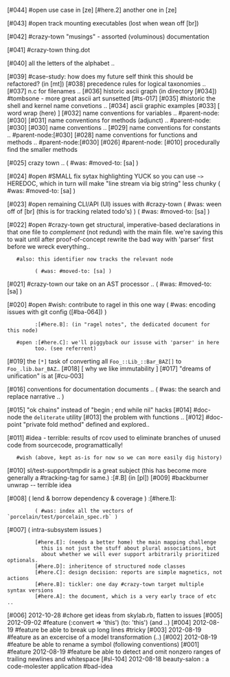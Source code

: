 [#044] #open use case in [ze]
             [#here.2] another one in [ze]

[#043] #open track mounting executables (lost when wean off [br])

[#042]       #crazy-town "musings" - assorted (voluminous) documentation

[#041]       #crazy-town thing.dot

[#040]       all the letters of the alphabet ..

[#039]       #case-study: how does my future self think this should be
             refactored? (in [mt])
[#038]       precedence rules for logical taxonomies ..
[#037]       n.c for filenames ..
[#036]       historic ascii graph (in directory [#034])
             #tombsone - more great ascii art sunsetted [#ts-017]
[#035]       #historic the shell and kernel name convetions ..
[#034]       ascii graphic examples
[#033]       [ word wrap (here) ]
[#032]       name conventions for variables .. #parent-node:[#030]
[#031]       name conventions for methods (adjunct) ..  #parent-node:[#030]
[#030]       name conventions ..
[#029]       name conventions for constants .. #parent-node:[#030]
[#028]       name conventions for functions and methods ..  #parent-node:[#030]
[#026]       #parent-node: [#010] procedurally find the smaller methods

[#025]       crazy town ..
             ( #was: #moved-to: [sa] )

[#024] #open #SMALL fix sytax highlighting YUCK so you can use `~>` HEREDOC,
             which in turn will make "line stream via big string" less chunky
             ( #was: #moved-to: [sa] )

[#023] #open remaining CLI/API (UI) issues with #crazy-town
             ( #was: ween off of [br]  (this is for tracking related todo's) )
             ( #was: #moved-to: [sa] )

[#022] #open #crazy-town get structural, imperative-based declarations in
             that one file to *complement* (not redund) with the main file.
             we're saving this to wait until after proof-of-concept rewrite
             the bad way with 'parser' first before we wreck everything..

       #also: this identifier now tracks the relevant node

             ( #was: #moved-to: [sa] )

[#021]       #crazy-town our take on an AST processor ..
             ( #was: #moved-to: [sa] )

[#020] #open #wish: contribute to ragel in this one way
             ( #was: encoding issues with git config ([#ba-064]) )

             :[#here.B]: (in "ragel notes", the dedicated document for this node)

       #open :[#here.C]: we'll piggyback our issuse with 'parser' in here
             too. (see referrent)

[#019]       the `[*]` task of converting all `Foo_::Lib_::Bar_BAZ[]`
               to `Foo_.lib.bar_BAZ`..
[#018]       [ why we like immutability ]
[#017]       "dreams of unification" is at [#cu-003]

[#016]       conventions for documentation documents ..
             ( #was: the search and replace narrative .. )

[#015]       "ok chains" instead of "begin ; end while nil" hacks
[#014]       #doc-node the `deliterate` utility
[#013]       the problem with functions ..
[#012]       #doc-point "private fold method" defined and explored..

[#011]       #idea - terrible: results of rcov used to eliminate
               branches of unused code from sourcecode, programattically!

       #wish (above, kept as-is for now so we can more easily dig history)

[#010]       sl/test-support/tmpdir is a great subject
             (this has become more generally a #tracking-tag for same.)
             :[#.B] (in [pl])
[#009]       #backburner unwrap -- terrible idea

[#008]       ( lend & borrow dependency & coverage )
             :[#here.1]:

             ( #was: index all the vectors of `porcelain/test/porcelain_spec.rb` )

[#007]       ( intra-subsystem issues )

             [#here.E]: (needs a better home) the main mapping challenge
               this is not just the stuff about plural associations, but
               about whether we will ever support arbitrarily prioritized optionals.
             [#here.D]: inheritence of structured node classes
             [#here.C]: design decision: reports are simple magnetics, not actions
             [#here.B]: tickler: one day #crazy-town target multiple syntax versions
             [#here.A]: the document, which is a very early trace of etc ..

[#006]       2012-10-28 #chore get ideas from skylab.rb, flatten to issues
[#005]       2012-09-02 #feature (:convert => 'this') (to: 'this') (and ..)
[#004]       2012-08-19 #feature be able to break up long lines #tricky
[#003]       2012-08-19 #feature as an excercise of a model transformation (..)
[#002]       2012-08-19 #feature be able to rename a symbol
               (following conventions)
[#001]       #feature 2012-08-19 #feature be able to detect and omit nonzero ranges of
               trailing newlines and whitespace
[#sl-104] 2012-08-18 beauty-salon : a code-molester application #bad-idea

